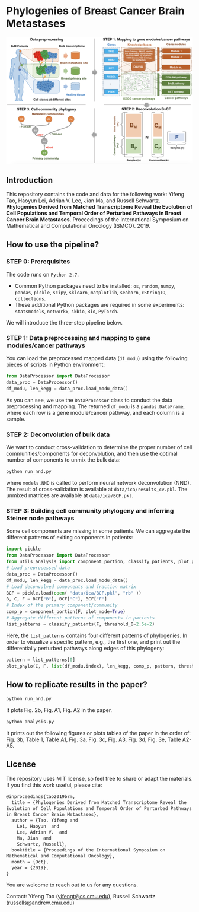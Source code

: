 # Phylogenies of Breast Cancer Brain Metastases

<img src="pipeline.png" width="700">


## Introduction

This repository contains the code and data for the following work: 
Yifeng Tao, Haoyun Lei, Adrian V. Lee, Jian Ma, and Russell Schwartz. 
**Phylogenies Derived from Matched Transcriptome Reveal the Evolution of Cell Populations and Temporal Order of Perturbed Pathways in Breast Cancer Brain Metastases**. Proceedings of the International Symposium on Mathematical and Computational Oncology (ISMCO). 2019.


## How to use the pipeline?

### STEP 0: Prerequisites

The code runs on `Python 2.7`.
* Common Python packages need to be installed: `os`, `random`, `numpy`, `pandas`, `pickle`, `scipy`, `sklearn`, `matplotlib`, `seaborn`, `cStringIO`, `collections`.
* These additional Python packages are required in some experiments: `statsmodels`, `networkx`, `skbio`, `Bio`, `PyTorch`.

We will introduce the three-step pipeline below.

### STEP 1: Data preprocessing and mapping to gene modules/cancer pathways

You can load the preprocessed mapped data (`df_modu`) using the following pieces of scripts in Python environment:
```python
from DataProcessor import DataProcessor
data_proc = DataProcessor()
df_modu, len_kegg = data_proc.load_modu_data()
```
As you can see, we use the `DataProcessor` class to conduct the data preprocessing and mapping. The returned `df_modu` is a `pandas.DataFrame`, where each row is a gene module/cancer pathway, and each column is a sample.


### STEP 2: Deconvolution of bulk data

We want to conduct cross-validation to determine the proper number of cell communities/components for deconvolution, and then use the optimal number of components to unmix the bulk data:
```python
python run_nnd.py
```
where `models.NND` is called to perform neural network deconvolution (NND).
The result of cross-validation is available at `data/ica/results_cv.pkl`. The unmixed matrices are available at `data/ica/BCF.pkl`.

### STEP 3: Building cell community phylogeny and inferring Steiner node pathways

Some cell components are missing in some patients. We can aggregate the different patterns of exiting components in patients:
```python
import pickle
from DataProcessor import DataProcessor
from utils_analysis import component_portion, classify_patients, plot_phylo
# Load preprocessed data
data_proc = DataProcessor()
df_modu, len_kegg = data_proc.load_modu_data()
# Load deconvolved components and fraction matrix
BCF = pickle.load(open( "data/ica/BCF.pkl", "rb" ))
B, C, F = BCF["B"], BCF["C"], BCF["F"]
# Index of the primary component/community
comp_p = component_portion(F, plot_mode=True)
# Aggregate different patterns of components in patients
list_patterns = classify_patients(F, threshold_0=2.5e-2)
```
Here, the `list_patterns` contains four different patterns of phylogenies. In order to visualize a specific pattern, e.g., the first one, and print out the differentially perturbed pathways along edges of this phylogeny:
```python
pattern = list_patterns[0]
plot_phylo(C, F, list(df_modu.index), len_kegg, comp_p, pattern, threshold=0.05)
```


## How to replicate results in the paper?

```python
python run_nnd.py
```
It plots Fig. 2b, Fig. A1, Fig. A2 in the paper.

```python
python analysis.py
```
It prints out the following figures or plots tables of the paper in the order of: Fig. 3b, Table 1, Table A1, Fig. 3a, Fig. 3c, Fig. A3, Fig. 3d, Fig. 3e, Table A2-A5.

## License

The repository uses MIT license, so feel free to share or adapt the materials. If you find this work useful, please cite:
```
@inproceedings{tao2019brm,
  title = {Phylogenies Derived from Matched Transcriptome Reveal the Evolution of Cell Populations and Temporal Order of Perturbed Pathways in Breast Cancer Brain Metastases},
  author = {Tao, Yifeng and
	Lei, Haoyun  and
	Lee, Adrian V.  and
	Ma, Jian  and
	Schwartz, Russell},
  booktitle = {Proceedings of the International Symposium on Mathematical and Computational Oncology},
  month = {Oct},
  year = {2019},
}
```

You are welcome to reach out to us for any questions.

Contact: Yifeng Tao (yifengt@cs.cmu.edu), Russell Schwartz (russells@andrew.cmu.edu)


